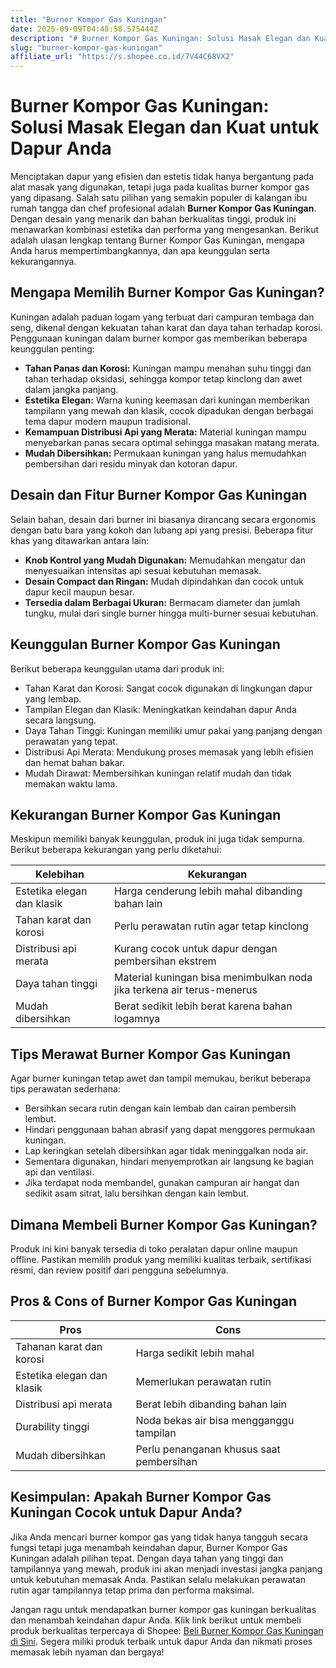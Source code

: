 ```yaml
---
title: "Burner Kompor Gas Kuningan"
date: 2025-09-09T04:48:58.575444Z
description: "# Burner Kompor Gas Kuningan: Solusi Masak Elegan dan Kuat untuk Dapur Anda..."
slug: "burner-kompor-gas-kuningan"
affiliate_url: "https://s.shopee.co.id/7V44C68VX2"
---
```

# Burner Kompor Gas Kuningan: Solusi Masak Elegan dan Kuat untuk Dapur Anda

Menciptakan dapur yang efisien dan estetis tidak hanya bergantung pada alat masak yang digunakan, tetapi juga pada kualitas burner kompor gas yang dipasang. Salah satu pilihan yang semakin populer di kalangan ibu rumah tangga dan chef profesional adalah **Burner Kompor Gas Kuningan**. Dengan desain yang menarik dan bahan berkualitas tinggi, produk ini menawarkan kombinasi estetika dan performa yang mengesankan. Berikut adalah ulasan lengkap tentang Burner Kompor Gas Kuningan, mengapa Anda harus mempertimbangkannya, dan apa keunggulan serta kekurangannya.

## Mengapa Memilih Burner Kompor Gas Kuningan?

Kuningan adalah paduan logam yang terbuat dari campuran tembaga dan seng, dikenal dengan kekuatan tahan karat dan daya tahan terhadap korosi. Penggunaan kuningan dalam burner kompor gas memberikan beberapa keunggulan penting:

- **Tahan Panas dan Korosi:** Kuningan mampu menahan suhu tinggi dan tahan terhadap oksidasi, sehingga kompor tetap kinclong dan awet dalam jangka panjang.
- **Estetika Elegan:** Warna kuning keemasan dari kuningan memberikan tampilann yang mewah dan klasik, cocok dipadukan dengan berbagai tema dapur modern maupun tradisional.
- **Kemampuan Distribusi Api yang Merata:** Material kuningan mampu menyebarkan panas secara optimal sehingga masakan matang merata.
- **Mudah Dibersihkan:** Permukaan kuningan yang halus memudahkan pembersihan dari residu minyak dan kotoran dapur.

## Desain dan Fitur Burner Kompor Gas Kuningan

Selain bahan, desain dari burner ini biasanya dirancang secara ergonomis dengan batu bara yang kokoh dan lubang api yang presisi. Beberapa fitur khas yang ditawarkan antara lain:

- **Knob Kontrol yang Mudah Digunakan:** Memudahkan mengatur dan menyesuaikan intensitas api sesuai kebutuhan memasak.
- **Desain Compact dan Ringan:** Mudah dipindahkan dan cocok untuk dapur kecil maupun besar.
- **Tersedia dalam Berbagai Ukuran:** Bermacam diameter dan jumlah tungku, mulai dari single burner hingga multi-burner sesuai kebutuhan.

## Keunggulan Burner Kompor Gas Kuningan

Berikut beberapa keunggulan utama dari produk ini:

- Tahan Karat dan Korosi: Sangat cocok digunakan di lingkungan dapur yang lembap.
- Tampilan Elegan dan Klasik: Meningkatkan keindahan dapur Anda secara langsung.
- Daya Tahan Tinggi: Kuningan memiliki umur pakai yang panjang dengan perawatan yang tepat.
- Distribusi Api Merata: Mendukung proses memasak yang lebih efisien dan hemat bahan bakar.
- Mudah Dirawat: Membersihkan kuningan relatif mudah dan tidak memakan waktu lama.

## Kekurangan Burner Kompor Gas Kuningan

Meskipun memiliki banyak keunggulan, produk ini juga tidak sempurna. Berikut beberapa kekurangan yang perlu diketahui:

| **Kelebihan**                                    | **Kekurangan**                                    |
|-------------------------------------------------|-------------------------------------------------|
| Estetika elegan dan klasik                     | Harga cenderung lebih mahal dibanding bahan lain |
| Tahan karat dan korosi                         | Perlu perawatan rutin agar tetap kinclong     |
| Distribusi api merata                          | Kurang cocok untuk dapur dengan pembersihan ekstrem |
| Daya tahan tinggi                              | Material kuningan bisa menimbulkan noda jika terkena air terus-menerus  |
| Mudah dibersihkan                              | Berat sedikit lebih berat karena bahan logamnya   |

## Tips Merawat Burner Kompor Gas Kuningan

Agar burner kuningan tetap awet dan tampil memukau, berikut beberapa tips perawatan sederhana:

- Bersihkan secara rutin dengan kain lembab dan cairan pembersih lembut.
- Hindari penggunaan bahan abrasif yang dapat menggores permukaan kuningan.
- Lap keringkan setelah dibersihkan agar tidak meninggalkan noda air.
- Sementara digunakan, hindari menyemprotkan air langsung ke bagian api dan ventilasi.
- Jika terdapat noda membandel, gunakan campuran air hangat dan sedikit asam sitrat, lalu bersihkan dengan kain lembut.

## Dimana Membeli Burner Kompor Gas Kuningan?

Produk ini kini banyak tersedia di toko peralatan dapur online maupun offline. Pastikan memilih produk yang memiliki kualitas terbaik, sertifikasi resmi, dan review positif dari pengguna sebelumnya.

## Pros & Cons of Burner Kompor Gas Kuningan

| **Pros**                         | **Cons**                          |
|----------------------------------|----------------------------------|
| Tahanan karat dan korosi       | Harga sedikit lebih mahal      |
| Estetika elegan dan klasik     | Memerlukan perawatan rutin    |
| Distribusi api merata           | Berat lebih dibanding bahan lain |
| Durability tinggi              | Noda bekas air bisa mengganggu tampilan  |
| Mudah dibersihkan               | Perlu penanganan khusus saat pembersihan |

## Kesimpulan: Apakah Burner Kompor Gas Kuningan Cocok untuk Dapur Anda?

Jika Anda mencari burner kompor gas yang tidak hanya tangguh secara fungsi tetapi juga menambah keindahan dapur, Burner Kompor Gas Kuningan adalah pilihan tepat. Dengan daya tahan yang tinggi dan tampilannya yang mewah, produk ini akan menjadi investasi jangka panjang untuk kebutuhan memasak Anda. Pastikan selalu melakukan perawatan rutin agar tampilannya tetap prima dan performa maksimal.

Jangan ragu untuk mendapatkan burner kompor gas kuningan berkualitas dan menambah keindahan dapur Anda. Klik link berikut untuk membeli produk berkualitas terpercaya di Shopee: [Beli Burner Kompor Gas Kuningan di Sini](https://s.shopee.co.id/7V44C68VX2). Segera miliki produk terbaik untuk dapur Anda dan nikmati proses memasak lebih nyaman dan bergaya!